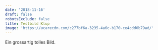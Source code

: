 ```yaml
---
date: '2018-11-16'
draft: false
robotsExclude: false
title: Testbild Klup
image: 'https://ucarecdn.com/c277bf6a-3235-4a6c-b170-ce4cdd0b79ad/'
---
```

Ein grossartig tolles Bild.
